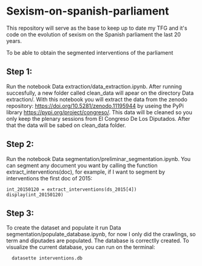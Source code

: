# Sexism-on-spanish-parliament
This repository will serve as the base to keep up to date my TFG and it's code on the evolution of sexism on the Spanish parliament the last 20 years.

To be able to obtain the segmented interventions of the parliament 

  ## Step 1:
  Run the notebook Data extraction/data_extraction.ipynb. After running succesfully, a new folder called clean_data will apear on the directory Data extraction/. With this notebook you will extract the data from the zenodo repository:  https://doi.org/10.5281/zenodo.11195944 by useing the PyPi library https://pypi.org/project/congreso/. This data will be cleaned so you only keep the plenary sessions from El Congreso De Los Diputados. After that the data will be sabed on clean_data folder.

  ## Step 2:
  Run the notebook Data segmentation/preliminar_segmentation.ipynb. You can segment any document you want by calling the function extract_interventions(doc), for example, if I want to segment by interventions the first doc of 2015:

  ```
  int_20150120 = extract_interventions(ds_2015[4])
  display(int_20150120)
  ```
  ## Step 3:
 To create the dataset and populate it run Data segmentation/populate_database.ipynb, for now I only did the crawlings, so term and diputades are populated. The database is correctlly created. To visualize the current database, you can run on the terminal:
  ```
    datasette interventions.db
  ```
 
